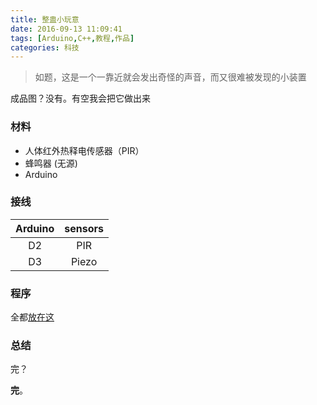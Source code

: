 ```yaml
---
title: 整蛊小玩意
date: 2016-09-13 11:09:41
tags: [Arduino,C++,教程,作品]
categories: 科技
---
```


> 如题，这是一个一靠近就会发出奇怪的声音，而又很难被发现的小装置

成品图？没有。有空我会把它做出来

### 材料

* 人体红外热释电传感器（PIR）
* 蜂鸣器 (无源)
* Arduino

<!-- more -->

### 接线

| Arduino        |     sensors      |   
| :-----: |:-------------:|
| D2      | PIR |  
| D3      | Piezo      |  

### 程序
全都[放在这](https://yun.baidu.com/s/1qXHqIYC)

### 总结
完？

**完**。
